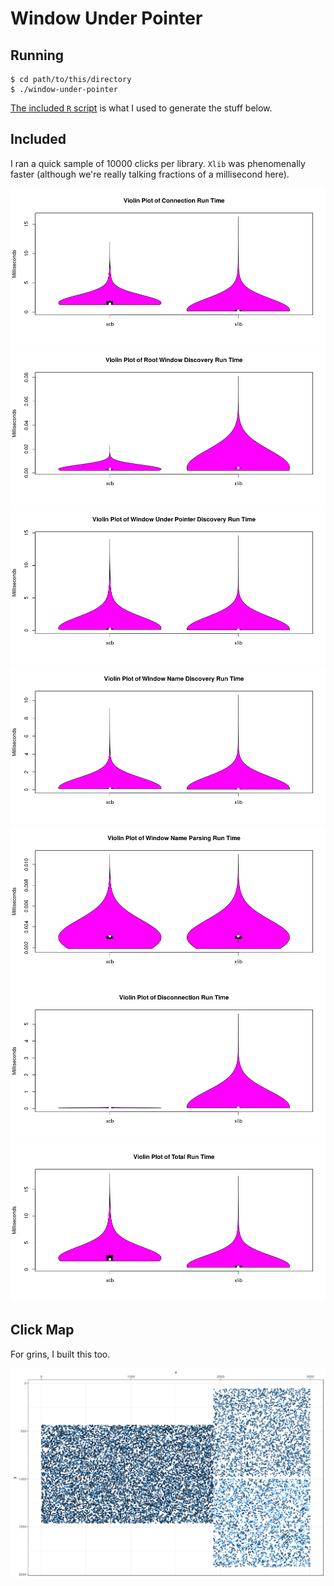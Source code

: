 # Window Under Pointer

## Running

```sh-session
$ cd path/to/this/directory
$ ./window-under-pointer
```

[The included `R` script](process_data.R) is what I used to generate the stuff below.

## Included

I ran a quick sample of 10000 clicks per library. `Xlib` was phenomenally faster (although we're really talking fractions of a millisecond here).

![Gather Basics Time](output/violin/gather_basics.png)
![Root Window Time](output/violin/root_window.png)
![Window Under Pointer Time](output/violin/recursion.png)
![Get Window Name Time](output/violin/get_names.png)
![Parse Window Name Time](output/violin/parse_names.png)
![Exit Time](output/violin/exit.png)
![Total Time](output/violin/total.png)

## Click Map

For grins, I built this too.

![Scatterplot of Clicks](output/clicks.png)
